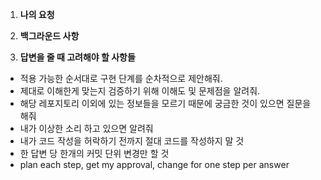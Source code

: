 1. **나의 요청**

2. **백그라운드 사항**

3. **답변을 줄 때 고려해야 할 사항들**

- 적용 가능한 순서대로 구현 단계를 순차적으로 제안해줘.
- 제대로 이해한게 맞는지 검증하기 위해 이해도 및 문제점을 알려줘.
- 해당 레포지토리 이외에 있는 정보들을 모르기 때문에 궁금한 것이 있으면 질문을 해줘
- 내가 이상한 소리 하고 있으면 알려줘
- 내가 코드 작성을 허락하기 전까지 절대 코드를 작성하지 말 것
- 한 답변 당 한개의 커밋 단위 변경만 할 것
- plan each step, get my approval, change for one step per answer

